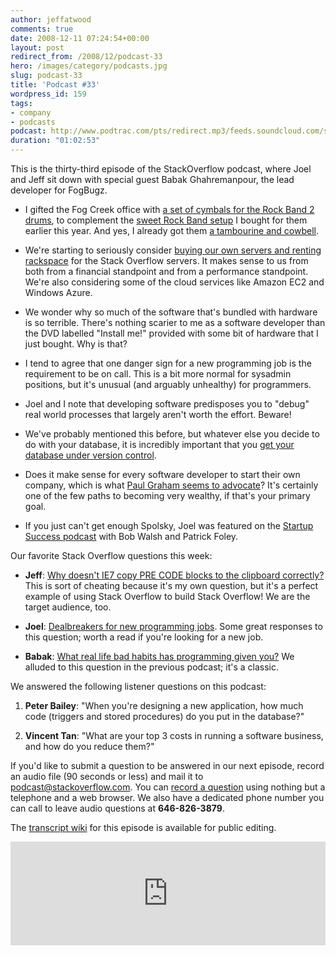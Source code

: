 ```yaml
---
author: jeffatwood
comments: true
date: 2008-12-11 07:24:54+00:00
layout: post
redirect_from: /2008/12/podcast-33
hero: /images/category/podcasts.jpg
slug: podcast-33
title: 'Podcast #33'
wordpress_id: 159
tags:
- company
- podcasts
podcast: http://www.podtrac.com/pts/redirect.mp3/feeds.soundcloud.com/stream/14378064-stack-exchange-stack-overflow-podcast-45.mp3
duration: "01:02:53"
---
```



This is the thirty-third episode of the StackOverflow podcast, where Joel and
Jeff sit down with special guest Babak Ghahremanpour, the lead developer for FogBugz.






  * I gifted the Fog Creek office with [a set of cymbals for the Rock Band 2 drums](http://www.fakeplasticrock.com/2008/11/05/fake-plastic-cymbals/), to complement the [sweet Rock Band setup](http://www.fakeplasticrock.com/2008/03/31/equipping-your-first-fake-plastic-rock-band/) I bought for them earlier this year. And yes, I already got them [a tambourine and cowbell](http://www.fakeplasticrock.com/2008/11/21/the-ultimate-vocalist-battlestation/).


  * We're starting to seriously consider [buying our own servers and renting rackspace](http://blog.stackoverflow.com/2008/12/server-hosting-rent-vs-buy/) for the Stack Overflow servers. It makes sense to us from both from a financial standpoint and from a performance standpoint. We're also considering some of the cloud services like Amazon EC2 and Windows Azure.


  * We wonder why so much of the software that's bundled with hardware is so terrible. There's nothing scarier to me as a software developer than the DVD labelled "Install me!" provided with some bit of hardware that I just bought. Why is that?  



  * I tend to agree that one danger sign for a new programming job is the requirement to be on call. This is a bit more normal for sysadmin positions, but it's unusual (and arguably unhealthy) for programmers.  



  * Joel and I note that developing software predisposes you to "debug" real world processes that largely aren't worth the effort. Beware!  



  * We've probably mentioned this before, but whatever else you decide to do with your database, it is incredibly important that you [get your database under version control](http://www.codinghorror.com/blog/archives/001050.html).


  * Does it make sense for every software developer to start their own company, which is what [Paul Graham seems to advocate](http://paulgraham.com/start.html)? It's certainly one of the few paths to becoming very wealthy, if that's your primary goal.


  * If you just can't get enough Spolsky, Joel was featured on the [Startup Success podcast](http://startuppodcast.wordpress.com/) with Bob Walsh and Patrick Foley.




Our favorite Stack Overflow questions this week:






  * **Jeff**: [Why doesn't IE7 copy PRE CODE blocks to the clipboard correctly?](http://stackoverflow.com/questions/136443/why-doesnt-ie7-copy-precode-blocks-to-the-clipboard-correctly) This is sort of cheating because it's my own question, but it's a perfect example of using Stack Overflow to build Stack Overflow! We are the target audience, too. 



  * **Joel**: [Dealbreakers for new programming jobs](http://stackoverflow.com/questions/242996/dealbreakers-for-new-programming-jobs). Some great responses to this question; worth a read if you're looking for a new job.  



  * **Babak**: [What real life bad habits has programming given you?](http://stackoverflow.com/questions/164432/what-real-life-bad-habits-has-programming-given-you) We alluded to this question in the previous podcast; it's a classic.  





We answered the following listener questions on this podcast:






  1. **Peter Bailey**: "When you're designing a new application, how much code (triggers and stored procedures) do you put in the database?"  



  2. **Vincent Tan**: "What are your top 3 costs in running a software business, and how do you reduce them?"  






If you'd like to submit a question to be answered in our next episode, record an audio file (90 seconds or less) and mail it to [podcast@stackoverflow.com](mailto:podcast@stackoverflow.com). You can [record a question](http://blog.stackoverflow.com/index.php/2008/05/recording-podcast-questions-using-your-telephone/)
using nothing but a telephone and a web browser. We also have a
dedicated phone number you can call to leave audio questions at
**646-826-3879**.






The [transcript wiki](https://stackoverflow.fogbugz.com/default.asp?W29008) for this episode is available for public editing.

<iframe width="100%" height="166" scrolling="no" frameborder="no" src="https://w.soundcloud.com/player/?url=https%3A//api.soundcloud.com/tracks/14378064&amp;color=ff5500&amp;auto_play=false&amp;hide_related=false&amp;show_comments=true&amp;show_user=true&amp;show_reposts=false"></iframe>
